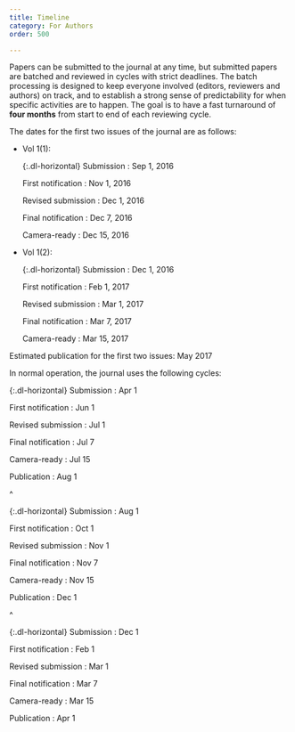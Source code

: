 ```yaml
---
title: Timeline
category: For Authors
order: 500

---
```

Papers can be submitted to the journal at any time, but submitted papers are batched and reviewed in cycles with strict deadlines. The batch processing is designed to keep everyone involved (editors, reviewers and authors) on track, and to establish a strong sense of predictability for when specific activities are to happen. The goal is to have a fast turnaround of **four months** from start to end of each reviewing cycle.

The dates for the first two issues of the journal are as follows:

* Vol 1(1):

  {:.dl-horizontal}
  Submission
  : Sep 1, 2016

  First notification
  : Nov 1, 2016

  Revised submission
  : Dec 1, 2016

  Final notification
  : Dec 7, 2016

  Camera-ready
  : Dec 15, 2016

* Vol 1(2):

  {:.dl-horizontal}
  Submission
  : Dec 1, 2016

  First notification
  : Feb 1, 2017

  Revised submission
  : Mar 1, 2017

  Final notification
  : Mar 7, 2017

  Camera-ready
  : Mar 15, 2017

Estimated publication for the first two issues: May 2017

In normal operation, the journal uses the following cycles:

{:.dl-horizontal}
Submission
: Apr 1

First notification
: Jun 1

Revised submission
: Jul 1

Final notification
: Jul 7

Camera-ready
: Jul 15

Publication
: Aug 1

^

{:.dl-horizontal}
Submission
: Aug 1

First notification
: Oct 1

Revised submission
: Nov 1

Final notification
: Nov 7

Camera-ready
: Nov 15

Publication
: Dec 1

^

{:.dl-horizontal}
Submission
: Dec 1

First notification
: Feb 1

Revised submission
: Mar 1

Final notification
: Mar 7

Camera-ready
: Mar 15 

Publication
: Apr 1
